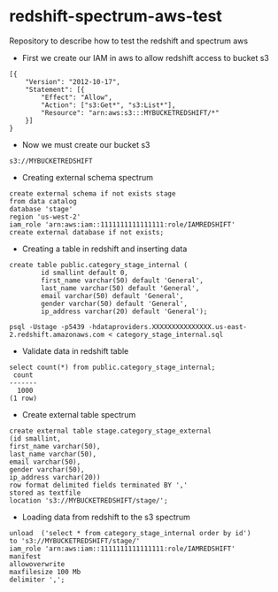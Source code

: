 # redshift-spectrum-aws-test
Repository to describe how to test the redshift and spectrum aws

- First we create our IAM in aws to allow redshift access to bucket s3
```
[{
	"Version": "2012-10-17",
	"Statement": [{
		"Effect": "Allow",
		"Action": ["s3:Get*", "s3:List*"],
		"Resource": "arn:aws:s3:::MYBUCKETREDSHIFT/*"
	}]
}
```

- Now we must create our bucket s3
```
s3://MYBUCKETREDSHIFT
```

- Creating external schema spectrum
```
create external schema if not exists stage
from data catalog
database 'stage'
region 'us-west-2'
iam_role 'arn:aws:iam::1111111111111111:role/IAMREDSHIFT'
create external database if not exists;
```
- Creating a table in redshift and inserting data
```
create table public.category_stage_internal (
        id smallint default 0,
        first_name varchar(50) default 'General',
        last_name varchar(50) default 'General',
        email varchar(50) default 'General',
        gender varchar(50) default 'General',
        ip_address varchar(20) default 'General');
```

```
psql -Ustage -p5439 -hdataproviders.XXXXXXXXXXXXXXX.us-east-2.redshift.amazonaws.com < category_stage_internal.sql
```

- Validate data in redshift table
```
select count(*) from public.category_stage_internal;
 count
-------
  1000
(1 row)
```

- Create external table spectrum
```
create external table stage.category_stage_external
(id smallint,
first_name varchar(50),
last_name varchar(50),
email varchar(50),
gender varchar(50),
ip_address varchar(20))
row format delimited fields terminated BY ','
stored as textfile
location 's3://MYBUCKETREDSHIFT/stage/';
```

- Loading data from redshift to the s3 spectrum
```
unload  ('select * from category_stage_internal order by id')
to 's3://MYBUCKETREDSHIFT/stage/'
iam_role 'arn:aws:iam::1111111111111111:role/IAMREDSHIFT'
manifest
allowoverwrite
maxfilesize 100 Mb
delimiter ',';
```

